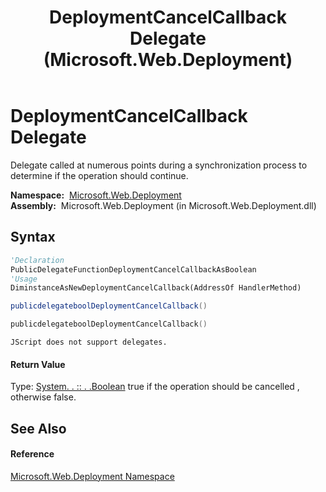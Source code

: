 ﻿---
title: DeploymentCancelCallback Delegate (Microsoft.Web.Deployment)
TOCTitle: DeploymentCancelCallback Delegate
ms:assetid: T:Microsoft.Web.Deployment.DeploymentCancelCallback
ms:mtpsurl: https://msdn.microsoft.com/en-us/library/microsoft.web.deployment.deploymentcancelcallback(v=VS.90)
ms:contentKeyID: 20208669
ms.date: 05/02/2012
mtps_version: v=VS.90
f1_keywords:
- Microsoft.Web.Deployment.DeploymentCancelCallback
dev_langs:
- CSharp
- JScript
- VB
- c++
api_location:
- Microsoft.Web.Deployment.dll
api_name:
- Microsoft.Web.Deployment.DeploymentCancelCallback
- Microsoft.Web.Deployment.DeploymentCancelCallback..ctor
- Microsoft.Web.Deployment.DeploymentCancelCallback.BeginInvoke
- Microsoft.Web.Deployment.DeploymentCancelCallback.EndInvoke
- Microsoft.Web.Deployment.DeploymentCancelCallback.Invoke
api_type:
- Managed
topic_type:
- apiref
- kbSyntax
product_family_name: VS
ROBOTS: INDEX,FOLLOW
---

# DeploymentCancelCallback Delegate

Delegate called at numerous points during a synchronization process to determine if the operation should continue.

**Namespace:**  [Microsoft.Web.Deployment](microsoft-web-deployment-namespace.md)  
**Assembly:**  Microsoft.Web.Deployment (in Microsoft.Web.Deployment.dll)

## Syntax

``` vb
'Declaration
PublicDelegateFunctionDeploymentCancelCallbackAsBoolean
'Usage
DiminstanceAsNewDeploymentCancelCallback(AddressOf HandlerMethod)
```

``` csharp
publicdelegateboolDeploymentCancelCallback()
```

``` c++
publicdelegateboolDeploymentCancelCallback()
```

``` jscript
JScript does not support delegates.
```

#### Return Value

Type: [System. . :: . .Boolean](https://msdn.microsoft.com/en-us/library/a28wyd50\(v=vs.90\))  
true if the operation should be cancelled , otherwise false.  

## See Also

#### Reference

[Microsoft.Web.Deployment Namespace](microsoft-web-deployment-namespace.md)

